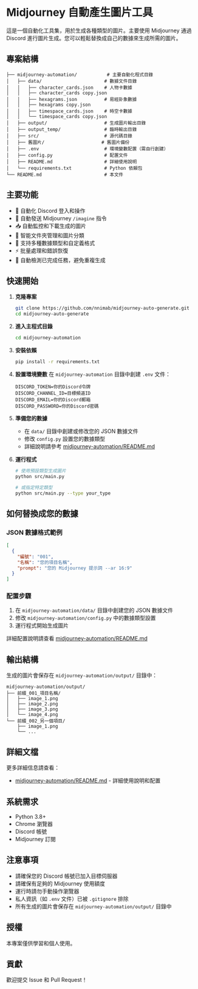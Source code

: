 # Midjourney 自動產生圖片工具

這是一個自動化工具集，用於生成各種類型的圖片。主要使用 Midjourney 通過 Discord 進行圖片生成。您可以輕鬆替換成自己的數據來生成所需的圖片。

## 專案結構

```
├── midjourney-automation/           # 主要自動化程式目錄
│   ├── data/                       # 數據文件目錄
│   │   ├── character_cards.json    # 人物卡數據
│   │   ├── character_cards copy.json
│   │   ├── hexagrams.json          # 易經卦象數據
│   │   ├── hexagrams copy.json
│   │   ├── timespace_cards.json    # 時空卡數據
│   │   └── timespace_cards copy.json
│   ├── output/                     # 生成圖片輸出目錄
│   ├── output_temp/                # 臨時輸出目錄
│   ├── src/                        # 源代碼目錄
│   ├── 舊圖片/                     # 舊圖片備份
│   ├── .env                        # 環境變數配置（需自行創建）
│   ├── config.py                   # 配置文件
│   ├── README.md                   # 詳細使用說明
│   └── requirements.txt            # Python 依賴包
└── README.md                       # 本文件
```

## 主要功能

- 🤖 自動化 Discord 登入和操作
- 🎨 自動發送 Midjourney `/imagine` 指令
- 📥 自動監控和下載生成的圖片
- 📁 智能文件夾管理和圖片分類
- 🔄 支持多種數據類型和自定義格式
- ⚡ 批量處理和錯誤恢復
- 🎯 自動檢測已完成任務，避免重複生成

## 快速開始

1. **克隆專案**
   ```bash
   git clone https://github.com/nnimab/midjourney-auto-generate.git
   cd midjourney-auto-generate
   ```

2. **進入主程式目錄**
   ```bash
   cd midjourney-automation
   ```

3. **安裝依賴**
   ```bash
   pip install -r requirements.txt
   ```

4. **設置環境變數**
   在 `midjourney-automation` 目錄中創建 `.env` 文件：
   ```env
   DISCORD_TOKEN=你的Discord令牌
   DISCORD_CHANNEL_ID=目標頻道ID
   DISCORD_EMAIL=你的Discord郵箱
   DISCORD_PASSWORD=你的Discord密碼
   ```

5. **準備您的數據**
   - 在 `data/` 目錄中創建或修改您的 JSON 數據文件
   - 修改 `config.py` 設置您的數據類型
   - 詳細說明請參考 [midjourney-automation/README.md](midjourney-automation/README.md)

6. **運行程式**
   ```bash
   # 使用預設類型生成圖片
   python src/main.py
   
   # 或指定特定類型
   python src/main.py --type your_type
   ```

## 如何替換成您的數據

### JSON 數據格式範例
```json
[
  {
    "編號": "001",
    "名稱": "您的項目名稱", 
    "prompt": "您的 Midjourney 提示詞 --ar 16:9"
  }
]
```

### 配置步驟
1. 在 `midjourney-automation/data/` 目錄中創建您的 JSON 數據文件
2. 修改 `midjourney-automation/config.py` 中的數據類型設置
3. 運行程式開始生成圖片

詳細配置說明請查看 [midjourney-automation/README.md](midjourney-automation/README.md)

## 輸出結構

生成的圖片會保存在 `midjourney-automation/output/` 目錄中：
```
midjourney-automation/output/
├── 前綴_001_項目名稱/
│   ├── image_1.png
│   ├── image_2.png
│   ├── image_3.png
│   └── image_4.png
└── 前綴_002_另一個項目/
    ├── image_1.png
    └── ...
```

## 詳細文檔

更多詳細信息請查看：
- [midjourney-automation/README.md](midjourney-automation/README.md) - 詳細使用說明和配置

## 系統需求

- Python 3.8+
- Chrome 瀏覽器
- Discord 帳號
- Midjourney 訂閱

## 注意事項

- 請確保您的 Discord 帳號已加入目標伺服器
- 請確保有足夠的 Midjourney 使用額度
- 運行時請勿手動操作瀏覽器
- 私人資訊（如 `.env` 文件）已被 `.gitignore` 排除
- 所有生成的圖片會保存在 `midjourney-automation/output/` 目錄中

## 授權

本專案僅供學習和個人使用。

## 貢獻

歡迎提交 Issue 和 Pull Request！ 
